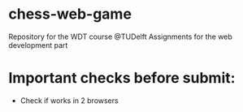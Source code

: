# chess-web-game
Repository for the WDT course @TUDelft Assignments for the web development part


# Important checks before submit:
- Check if works in 2 browsers
